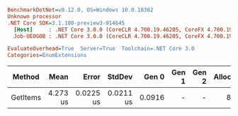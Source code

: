 ``` ini

BenchmarkDotNet=v0.12.0, OS=Windows 10.0.18362
Unknown processor
.NET Core SDK=3.1.100-preview3-014645
  [Host]     : .NET Core 3.0.0 (CoreCLR 4.700.19.46205, CoreFX 4.700.19.46214), X64 RyuJIT
  Job-UEOGOB : .NET Core 3.0.0 (CoreCLR 4.700.19.46205, CoreFX 4.700.19.46214), X64 RyuJIT

EvaluateOverhead=True  Server=True  Toolchain=.NET Core 3.0  
Categories=EnumExtensions  

```
|   Method |     Mean |     Error |    StdDev |  Gen 0 | Gen 1 | Gen 2 | Allocated |
|--------- |---------:|----------:|----------:|-------:|------:|------:|----------:|
| GetItems | 4.273 us | 0.0225 us | 0.0211 us | 0.0916 |     - |     - |     872 B |
